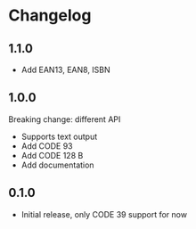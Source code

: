 # Changelog

## 1.1.0

- Add EAN13, EAN8, ISBN

## 1.0.0

Breaking change: different API

- Supports text output
- Add CODE 93
- Add CODE 128 B
- Add documentation

## 0.1.0

- Initial release, only CODE 39 support for now
